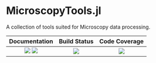 # MicroscopyTools.jl

A collection of tools suited for Microscopy data processing.




| **Documentation**                       | **Build Status**                          | **Code Coverage**               |
|:---------------------------------------:|:-----------------------------------------:|:-------------------------------:|
| [![][docs-stable-img]][docs-stable-url] [![][docs-dev-img]][docs-dev-url] | [![][CI-img]][CI-url] | [![][codecov-img]][codecov-url] |





[docs-dev-img]: https://img.shields.io/badge/docs-dev-pink.svg
[docs-dev-url]: https://JuliaMicroscopy.github.io/MicroscopyTools.jl/dev/

[docs-stable-img]: https://img.shields.io/badge/docs-stable-darkgreen.svg
[docs-stable-url]:  https://JuliaMicroscopy.github.io/MicroscopyTools.jl/stable/

[CI-img]: https://github.com/JuliaMicroscopy/MicroscopyTools.jl/actions/workflows/ci.yml/badge.svg
[CI-url]: https://github.com/JuliaMicroscopy/MicroscopyTools.jl/actions/workflows/ci.yml

[codecov-img]: https://codecov.io/gh/JuliaMicroscopy/MicroscopyTools.jl/branch/main/graph/badge.svg?token=9CBLT9MAML
[codecov-url]: https://codecov.io/gh/JuliaMicroscopy/MicroscopyTools.jl
